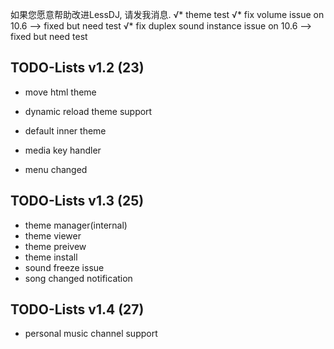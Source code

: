 如果您愿意帮助改进LessDJ, 请发我消息.
√* theme test
√* fix volume issue on 10.6                      --> fixed but need test
√* fix duplex sound instance issue on 10.6       --> fixed but need test

TODO-Lists v1.2 (23)
----------
* move html theme
* dynamic reload theme support
* default inner theme
* media key handler

* menu changed


TODO-Lists v1.3 (25)
----------
* theme manager(internal)
* theme viewer
* theme preivew
* theme install
* sound freeze issue
* song changed notification


TODO-Lists v1.4 (27)
----------
* personal music channel support



